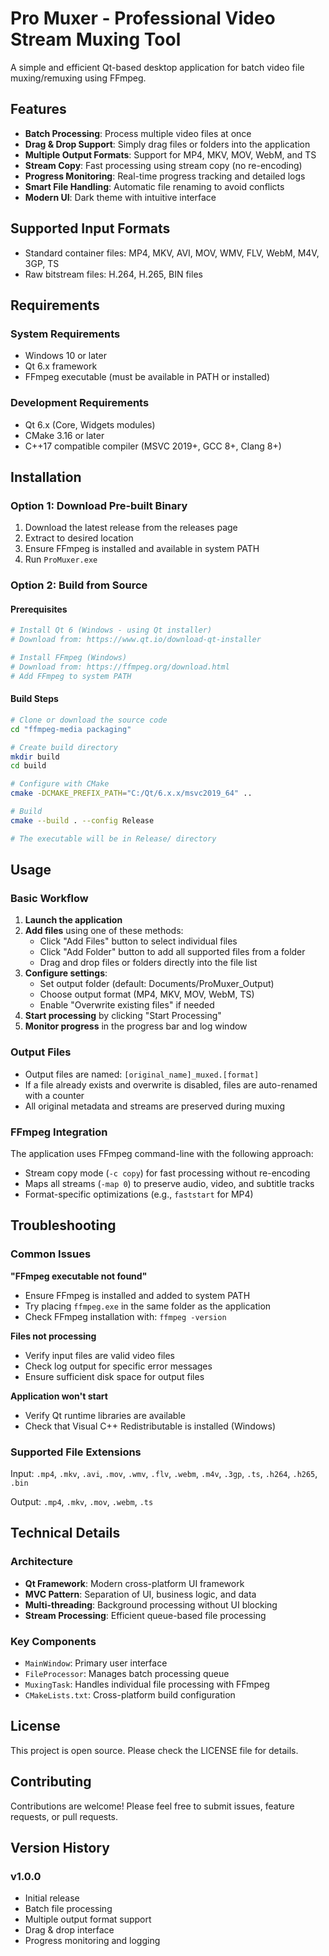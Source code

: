 # Pro Muxer - Professional Video Stream Muxing Tool

A simple and efficient Qt-based desktop application for batch video file muxing/remuxing using FFmpeg.

## Features

- **Batch Processing**: Process multiple video files at once
- **Drag & Drop Support**: Simply drag files or folders into the application
- **Multiple Output Formats**: Support for MP4, MKV, MOV, WebM, and TS
- **Stream Copy**: Fast processing using stream copy (no re-encoding)
- **Progress Monitoring**: Real-time progress tracking and detailed logs
- **Smart File Handling**: Automatic file renaming to avoid conflicts
- **Modern UI**: Dark theme with intuitive interface

## Supported Input Formats

- Standard container files: MP4, MKV, AVI, MOV, WMV, FLV, WebM, M4V, 3GP, TS
- Raw bitstream files: H.264, H.265, BIN files

## Requirements

### System Requirements
- Windows 10 or later
- Qt 6.x framework
- FFmpeg executable (must be available in PATH or installed)

### Development Requirements
- Qt 6.x (Core, Widgets modules)
- CMake 3.16 or later
- C++17 compatible compiler (MSVC 2019+, GCC 8+, Clang 8+)

## Installation

### Option 1: Download Pre-built Binary
1. Download the latest release from the releases page
2. Extract to desired location
3. Ensure FFmpeg is installed and available in system PATH
4. Run `ProMuxer.exe`

### Option 2: Build from Source

#### Prerequisites
```bash
# Install Qt 6 (Windows - using Qt installer)
# Download from: https://www.qt.io/download-qt-installer

# Install FFmpeg (Windows)
# Download from: https://ffmpeg.org/download.html
# Add FFmpeg to system PATH
```

#### Build Steps
```bash
# Clone or download the source code
cd "ffmpeg-media packaging"

# Create build directory
mkdir build
cd build

# Configure with CMake
cmake -DCMAKE_PREFIX_PATH="C:/Qt/6.x.x/msvc2019_64" ..

# Build
cmake --build . --config Release

# The executable will be in Release/ directory
```

## Usage

### Basic Workflow
1. **Launch the application**
2. **Add files** using one of these methods:
   - Click "Add Files" button to select individual files
   - Click "Add Folder" button to add all supported files from a folder
   - Drag and drop files or folders directly into the file list
3. **Configure settings**:
   - Set output folder (default: Documents/ProMuxer_Output)
   - Choose output format (MP4, MKV, MOV, WebM, TS)
   - Enable "Overwrite existing files" if needed
4. **Start processing** by clicking "Start Processing"
5. **Monitor progress** in the progress bar and log window

### Output Files
- Output files are named: `[original_name]_muxed.[format]`
- If a file already exists and overwrite is disabled, files are auto-renamed with a counter
- All original metadata and streams are preserved during muxing

### FFmpeg Integration
The application uses FFmpeg command-line with the following approach:
- Stream copy mode (`-c copy`) for fast processing without re-encoding
- Maps all streams (`-map 0`) to preserve audio, video, and subtitle tracks
- Format-specific optimizations (e.g., `faststart` for MP4)

## Troubleshooting

### Common Issues

**"FFmpeg executable not found"**
- Ensure FFmpeg is installed and added to system PATH
- Try placing `ffmpeg.exe` in the same folder as the application
- Check FFmpeg installation with: `ffmpeg -version`

**Files not processing**
- Verify input files are valid video files
- Check log output for specific error messages
- Ensure sufficient disk space for output files

**Application won't start**
- Verify Qt runtime libraries are available
- Check that Visual C++ Redistributable is installed (Windows)

### Supported File Extensions
Input: `.mp4`, `.mkv`, `.avi`, `.mov`, `.wmv`, `.flv`, `.webm`, `.m4v`, `.3gp`, `.ts`, `.h264`, `.h265`, `.bin`

Output: `.mp4`, `.mkv`, `.mov`, `.webm`, `.ts`

## Technical Details

### Architecture
- **Qt Framework**: Modern cross-platform UI framework
- **MVC Pattern**: Separation of UI, business logic, and data
- **Multi-threading**: Background processing without UI blocking
- **Stream Processing**: Efficient queue-based file processing

### Key Components
- `MainWindow`: Primary user interface
- `FileProcessor`: Manages batch processing queue
- `MuxingTask`: Handles individual file processing with FFmpeg
- `CMakeLists.txt`: Cross-platform build configuration

## License

This project is open source. Please check the LICENSE file for details.

## Contributing

Contributions are welcome! Please feel free to submit issues, feature requests, or pull requests.

## Version History

### v1.0.0
- Initial release
- Batch file processing
- Multiple output format support
- Drag & drop interface
- Progress monitoring and logging